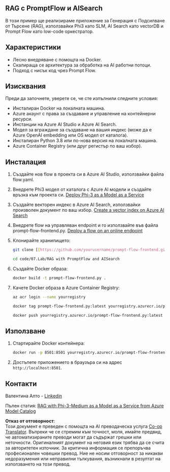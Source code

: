 <!--
CO_OP_TRANSLATOR_METADATA:
{
  "original_hash": "8ec74e4a49934dad78bc52dcb898359c",
  "translation_date": "2025-05-09T05:14:59+00:00",
  "source_file": "code/07.Lab/RAG_with_PromptFlow_and_AISearch/README.md",
  "language_code": "bg"
}
-->
## RAG с PromptFlow и AISearch

В този пример ще реализираме приложение за Генерация с Подсилване от Търсене (RAG), използвайки Phi3 като SLM, AI Search като vectorDB и Prompt Flow като low-code оркестратор.

## Характеристики

- Лесно внедряване с помощта на Docker.
- Скалираща се архитектура за обработка на AI работни потоци.
- Подход с нисък код чрез Prompt Flow.

## Изисквания

Преди да започнете, уверете се, че сте изпълнили следните условия:

- Инсталиран Docker на локалната машина.
- Azure акаунт с права за създаване и управление на контейнерни ресурси.
- Инстанции на Azure AI Studio и Azure AI Search.
- Модел за вграждане за създаване на вашия индекс (може да е Azure OpenAI embedding или OS модел от каталога).
- Инсталиран Python 3.8 или по-нова версия на локалната машина.
- Azure Container Registry (или друг регистър по ваш избор).

## Инсталация

1. Създайте нов flow в проекта си в Azure AI Studio, използвайки файла flow.yaml.
2. Внедрете Phi3 модел от каталога с Azure AI модели и създайте връзка към проекта си. [Deploy Phi-3 as a Model as a Service](https://learn.microsoft.com/azure/machine-learning/how-to-deploy-models-phi-3?view=azureml-api-2&tabs=phi-3-mini)
3. Създайте векторен индекс в Azure AI Search, използвайки произволен документ по ваш избор. [Create a vector index on Azure AI Search](https://learn.microsoft.com/azure/search/search-how-to-create-search-index?tabs=portal)
4. Внедрете flow на управляван endpoint и го използвайте във файла prompt-flow-frontend.py. [Deploy a flow on an online endpoint](https://learn.microsoft.com/azure/ai-studio/how-to/flow-deploy)
5. Клонирайте хранилището:

    ```sh
    git clone [[https://github.com/yourusername/prompt-flow-frontend.git](https://github.com/microsoft/Phi-3CookBook.git)](https://github.com/microsoft/Phi-3CookBook.git)
    
    cd code/07.Lab/RAG with PromptFlow and AISearch
    ```

6. Създайте Docker образа:

    ```sh
    docker build -t prompt-flow-frontend.py .
    ```

7. Качете Docker образа в Azure Container Registry:

    ```sh
    az acr login --name yourregistry
    
    docker tag prompt-flow-frontend.py:latest yourregistry.azurecr.io/prompt-flow-frontend.py:latest
    
    docker push yourregistry.azurecr.io/prompt-flow-frontend.py:latest
    ```

## Използване

1. Стартирайте Docker контейнера:

    ```sh
    docker run -p 8501:8501 yourregistry.azurecr.io/prompt-flow-frontend.py:latest
    ```

2. Достъпете приложението в браузъра си на адрес `http://localhost:8501`.

## Контакти

Валентина Алто - [Linkedin](https://www.linkedin.com/in/valentina-alto-6a0590148/)

Пълен статия: [RAG with Phi-3-Medium as a Model as a Service from Azure Model Catalog](https://medium.com/@valentinaalto/rag-with-phi-3-medium-as-a-model-as-a-service-from-azure-model-catalog-62e1411948f3)

**Отказ от отговорност**:  
Този документ е преведен с помощта на AI преводаческа услуга [Co-op Translator](https://github.com/Azure/co-op-translator). Въпреки че се стремим към точност, моля, имайте предвид, че автоматизираните преводи могат да съдържат грешки или неточности. Оригиналният документ на неговия език трябва да се счита за авторитетен източник. За критична информация се препоръчва професионален човешки превод. Ние не носим отговорност за никакви недоразумения или неправилни тълкувания, възникнали в резултат на използването на този превод.